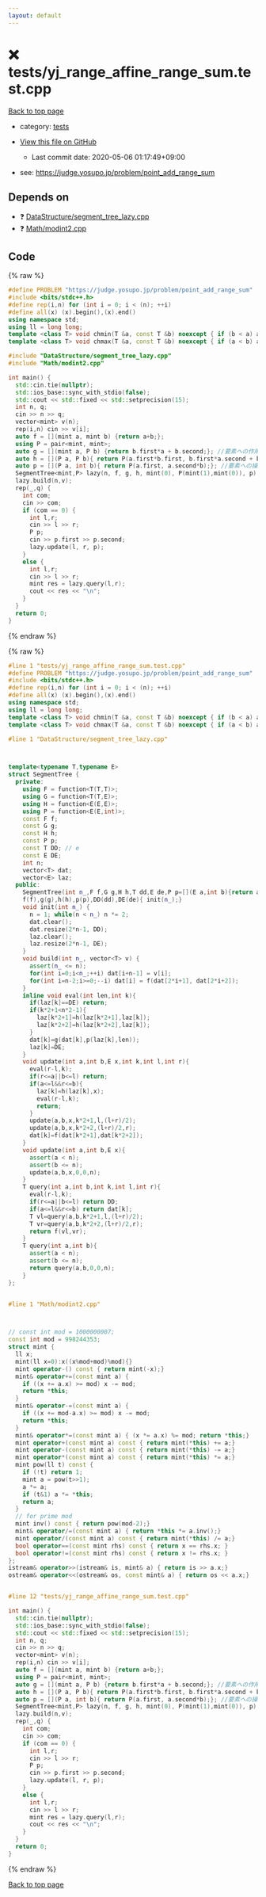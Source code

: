 ```yaml
---
layout: default
---
```


<!-- mathjax config similar to math.stackexchange -->
<script type="text/javascript" async
  src="https://cdnjs.cloudflare.com/ajax/libs/mathjax/2.7.5/MathJax.js?config=TeX-MML-AM_CHTML">
</script>
<script type="text/x-mathjax-config">
  MathJax.Hub.Config({
    TeX: { equationNumbers: { autoNumber: "AMS" }},
    tex2jax: {
      inlineMath: [ ['$','$'] ],
      processEscapes: true
    },
    "HTML-CSS": { matchFontHeight: false },
    displayAlign: "left",
    displayIndent: "2em"
  });
</script>

<script type="text/javascript" src="https://cdnjs.cloudflare.com/ajax/libs/jquery/3.4.1/jquery.min.js"></script>
<script src="https://cdn.jsdelivr.net/npm/jquery-balloon-js@1.1.2/jquery.balloon.min.js" integrity="sha256-ZEYs9VrgAeNuPvs15E39OsyOJaIkXEEt10fzxJ20+2I=" crossorigin="anonymous"></script>
<script type="text/javascript" src="../../assets/js/copy-button.js"></script>
<link rel="stylesheet" href="../../assets/css/copy-button.css" />


# :x: tests/yj_range_affine_range_sum.test.cpp

<a href="../../index.html">Back to top page</a>

* category: <a href="../../index.html#b61a6d542f9036550ba9c401c80f00ef">tests</a>
* <a href="{{ site.github.repository_url }}/blob/master/tests/yj_range_affine_range_sum.test.cpp">View this file on GitHub</a>
    - Last commit date: 2020-05-06 01:17:49+09:00


* see: <a href="https://judge.yosupo.jp/problem/point_add_range_sum">https://judge.yosupo.jp/problem/point_add_range_sum</a>


## Depends on

* :question: <a href="../../library/DataStructure/segment_tree_lazy.cpp.html">DataStructure/segment_tree_lazy.cpp</a>
* :question: <a href="../../library/Math/modint2.cpp.html">Math/modint2.cpp</a>


## Code

<a id="unbundled"></a>
{% raw %}
```cpp
#define PROBLEM "https://judge.yosupo.jp/problem/point_add_range_sum"
#include <bits/stdc++.h>
#define rep(i,n) for (int i = 0; i < (n); ++i)
#define all(x) (x).begin(),(x).end()
using namespace std;
using ll = long long;
template <class T> void chmin(T &a, const T &b) noexcept { if (b < a) a = b; }
template <class T> void chmax(T &a, const T &b) noexcept { if (a < b) a = b; }

#include "DataStructure/segment_tree_lazy.cpp"
#include "Math/modint2.cpp"

int main() {
  std::cin.tie(nullptr);
  std::ios_base::sync_with_stdio(false);
  std::cout << std::fixed << std::setprecision(15);
  int n, q;
  cin >> n >> q;
  vector<mint> v(n);
  rep(i,n) cin >> v[i];
  auto f = [](mint a, mint b) {return a+b;};
  using P = pair<mint, mint>;
  auto g = [](mint a, P b) {return b.first*a + b.second;}; //要素への作用
  auto h = [](P a, P b){ return P(a.first*b.first, b.first*a.second + b.second);}; //合成
  auto p = [](P a, int b){ return P(a.first, a.second*b);}; //要素への操作がbに比例する
  SegmentTree<mint,P> lazy(n, f, g, h, mint(0), P(mint(1),mint(0)), p);
  lazy.build(n,v);
  rep(_,q) {
    int com;
    cin >> com;
    if (com == 0) {
      int l,r;
      cin >> l >> r;
      P p;
      cin >> p.first >> p.second;
      lazy.update(l, r, p);
    }
    else {
      int l,r;
      cin >> l >> r;
      mint res = lazy.query(l,r);
      cout << res << "\n";
    }
  }
  return 0;
}
```
{% endraw %}

<a id="bundled"></a>
{% raw %}
```cpp
#line 1 "tests/yj_range_affine_range_sum.test.cpp"
#define PROBLEM "https://judge.yosupo.jp/problem/point_add_range_sum"
#include <bits/stdc++.h>
#define rep(i,n) for (int i = 0; i < (n); ++i)
#define all(x) (x).begin(),(x).end()
using namespace std;
using ll = long long;
template <class T> void chmin(T &a, const T &b) noexcept { if (b < a) a = b; }
template <class T> void chmax(T &a, const T &b) noexcept { if (a < b) a = b; }

#line 1 "DataStructure/segment_tree_lazy.cpp"



template<typename T,typename E> 
struct SegmentTree {
  private:
    using F = function<T(T,T)>;
    using G = function<T(T,E)>;
    using H = function<E(E,E)>;
    using P = function<E(E,int)>;
    const F f;
    const G g;
    const H h;
    const P p;
    const T DD; // e
    const E DE;
    int n;
    vector<T> dat;
    vector<E> laz;
  public:
    SegmentTree(int n_,F f,G g,H h,T dd,E de,P p=[](E a,int b){return a;}):
    f(f),g(g),h(h),p(p),DD(dd),DE(de){ init(n_);}
    void init(int n_) {
      n = 1; while(n < n_) n *= 2;
      dat.clear();
      dat.resize(2*n-1, DD);
      laz.clear();
      laz.resize(2*n-1, DE);
    }
    void build(int n_, vector<T> v) {
      assert(n_ <= n);
      for(int i=0;i<n_;++i) dat[i+n-1] = v[i];
      for(int i=n-2;i>=0;--i) dat[i] = f(dat[2*i+1], dat[2*i+2]);
    }
    inline void eval(int len,int k){
      if(laz[k]==DE) return;
      if(k*2+1<n*2-1){
        laz[k*2+1]=h(laz[k*2+1],laz[k]);
        laz[k*2+2]=h(laz[k*2+2],laz[k]);
      }
      dat[k]=g(dat[k],p(laz[k],len));
      laz[k]=DE;
    }
    void update(int a,int b,E x,int k,int l,int r){
      eval(r-l,k);
      if(r<=a||b<=l) return;
      if(a<=l&&r<=b){
        laz[k]=h(laz[k],x);
        eval(r-l,k);
        return;
      }
      update(a,b,x,k*2+1,l,(l+r)/2);
      update(a,b,x,k*2+2,(l+r)/2,r);
      dat[k]=f(dat[k*2+1],dat[k*2+2]);
    }
    void update(int a,int b,E x){
      assert(a < n);
      assert(b <= n);
      update(a,b,x,0,0,n);
    }
    T query(int a,int b,int k,int l,int r){
      eval(r-l,k);
      if(r<=a||b<=l) return DD;
      if(a<=l&&r<=b) return dat[k];
      T vl=query(a,b,k*2+1,l,(l+r)/2);
      T vr=query(a,b,k*2+2,(l+r)/2,r);
      return f(vl,vr);
    }
    T query(int a,int b){
      assert(a < n);
      assert(b <= n);
      return query(a,b,0,0,n);
    }
};


#line 1 "Math/modint2.cpp"



// const int mod = 1000000007;
const int mod = 998244353;
struct mint {
  ll x;
  mint(ll x=0):x((x%mod+mod)%mod){}
  mint operator-() const { return mint(-x);}
  mint& operator+=(const mint a) {
    if ((x += a.x) >= mod) x -= mod;
    return *this;
  }
  mint& operator-=(const mint a) {
    if ((x += mod-a.x) >= mod) x -= mod;
    return *this;
  }
  mint& operator*=(const mint a) { (x *= a.x) %= mod; return *this;}
  mint operator+(const mint a) const { return mint(*this) += a;}
  mint operator-(const mint a) const { return mint(*this) -= a;}
  mint operator*(const mint a) const { return mint(*this) *= a;}
  mint pow(ll t) const {
    if (!t) return 1;
    mint a = pow(t>>1);
    a *= a;
    if (t&1) a *= *this;
    return a;
  }
  // for prime mod
  mint inv() const { return pow(mod-2);}
  mint& operator/=(const mint a) { return *this *= a.inv();}
  mint operator/(const mint a) const { return mint(*this) /= a;}
  bool operator==(const mint rhs) const { return x == rhs.x; }
  bool operator!=(const mint rhs) const { return x != rhs.x; }
};
istream& operator>>(istream& is, mint& a) { return is >> a.x;}
ostream& operator<<(ostream& os, const mint& a) { return os << a.x;}


#line 12 "tests/yj_range_affine_range_sum.test.cpp"

int main() {
  std::cin.tie(nullptr);
  std::ios_base::sync_with_stdio(false);
  std::cout << std::fixed << std::setprecision(15);
  int n, q;
  cin >> n >> q;
  vector<mint> v(n);
  rep(i,n) cin >> v[i];
  auto f = [](mint a, mint b) {return a+b;};
  using P = pair<mint, mint>;
  auto g = [](mint a, P b) {return b.first*a + b.second;}; //要素への作用
  auto h = [](P a, P b){ return P(a.first*b.first, b.first*a.second + b.second);}; //合成
  auto p = [](P a, int b){ return P(a.first, a.second*b);}; //要素への操作がbに比例する
  SegmentTree<mint,P> lazy(n, f, g, h, mint(0), P(mint(1),mint(0)), p);
  lazy.build(n,v);
  rep(_,q) {
    int com;
    cin >> com;
    if (com == 0) {
      int l,r;
      cin >> l >> r;
      P p;
      cin >> p.first >> p.second;
      lazy.update(l, r, p);
    }
    else {
      int l,r;
      cin >> l >> r;
      mint res = lazy.query(l,r);
      cout << res << "\n";
    }
  }
  return 0;
}

```
{% endraw %}

<a href="../../index.html">Back to top page</a>

